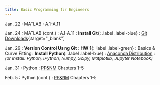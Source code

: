 ```yaml
---
title: Basic Programming for Engineers
---
```

Jan. 22
: MATLAB 
  : A.1-A.11

Jan. 24
: MATLAB (cont.)
  : A.1-A.11
: **Install Git**{: .label .label-blue} 
  : [Git Downloads](https://www.git-scm.com/downloads){:target="_blank"}


Jan. 29
: **Version Control Using Git**
: **HW 1**{: .label .label-green} 
  : Basics & Curve Fitting
: **Install Python**{: .label .label-blue} 
  : [Anaconda Distribution](https://www.anaconda.com/download)
: *(or install: Python, IPython, Numpy, Scipy, Matplotlib, Jupyter Notebook)*

Jan. 31
: Python 
  : [PP&NM](https://pythonnumericalmethods.berkeley.edu/notebooks/Index.html) Chapters 1-5

Feb. 5
: Python (cont.)
  : [PP&NM](https://pythonnumericalmethods.berkeley.edu/notebooks/Index.html) Chapters 1-5


